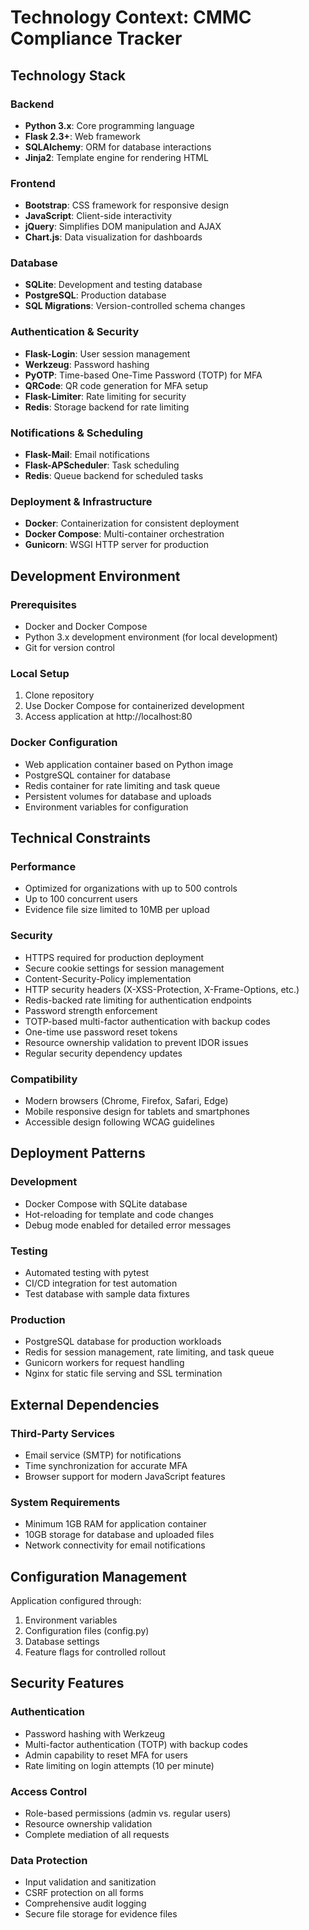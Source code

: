 # Technology Context: CMMC Compliance Tracker

## Technology Stack

### Backend
- **Python 3.x**: Core programming language
- **Flask 2.3+**: Web framework
- **SQLAlchemy**: ORM for database interactions
- **Jinja2**: Template engine for rendering HTML

### Frontend
- **Bootstrap**: CSS framework for responsive design
- **JavaScript**: Client-side interactivity
- **jQuery**: Simplifies DOM manipulation and AJAX
- **Chart.js**: Data visualization for dashboards

### Database
- **SQLite**: Development and testing database
- **PostgreSQL**: Production database
- **SQL Migrations**: Version-controlled schema changes

### Authentication & Security
- **Flask-Login**: User session management
- **Werkzeug**: Password hashing
- **PyOTP**: Time-based One-Time Password (TOTP) for MFA
- **QRCode**: QR code generation for MFA setup
- **Flask-Limiter**: Rate limiting for security
- **Redis**: Storage backend for rate limiting

### Notifications & Scheduling
- **Flask-Mail**: Email notifications
- **Flask-APScheduler**: Task scheduling
- **Redis**: Queue backend for scheduled tasks

### Deployment & Infrastructure
- **Docker**: Containerization for consistent deployment
- **Docker Compose**: Multi-container orchestration
- **Gunicorn**: WSGI HTTP server for production

## Development Environment

### Prerequisites
- Docker and Docker Compose
- Python 3.x development environment (for local development)
- Git for version control

### Local Setup
1. Clone repository
2. Use Docker Compose for containerized development
3. Access application at http://localhost:80

### Docker Configuration
- Web application container based on Python image
- PostgreSQL container for database
- Redis container for rate limiting and task queue
- Persistent volumes for database and uploads
- Environment variables for configuration

## Technical Constraints

### Performance
- Optimized for organizations with up to 500 controls
- Up to 100 concurrent users
- Evidence file size limited to 10MB per upload

### Security
- HTTPS required for production deployment
- Secure cookie settings for session management
- Content-Security-Policy implementation
- HTTP security headers (X-XSS-Protection, X-Frame-Options, etc.)
- Redis-backed rate limiting for authentication endpoints
- Password strength enforcement
- TOTP-based multi-factor authentication with backup codes
- One-time use password reset tokens
- Resource ownership validation to prevent IDOR issues
- Regular security dependency updates

### Compatibility
- Modern browsers (Chrome, Firefox, Safari, Edge)
- Mobile responsive design for tablets and smartphones
- Accessible design following WCAG guidelines

## Deployment Patterns

### Development
- Docker Compose with SQLite database
- Hot-reloading for template and code changes
- Debug mode enabled for detailed error messages

### Testing
- Automated testing with pytest
- CI/CD integration for test automation
- Test database with sample data fixtures

### Production
- PostgreSQL database for production workloads
- Redis for session management, rate limiting, and task queue
- Gunicorn workers for request handling
- Nginx for static file serving and SSL termination

## External Dependencies

### Third-Party Services
- Email service (SMTP) for notifications
- Time synchronization for accurate MFA
- Browser support for modern JavaScript features

### System Requirements
- Minimum 1GB RAM for application container
- 10GB storage for database and uploaded files
- Network connectivity for email notifications

## Configuration Management

Application configured through:
1. Environment variables
2. Configuration files (config.py)
3. Database settings
4. Feature flags for controlled rollout

## Security Features

### Authentication
- Password hashing with Werkzeug
- Multi-factor authentication (TOTP) with backup codes
- Admin capability to reset MFA for users
- Rate limiting on login attempts (10 per minute)

### Access Control
- Role-based permissions (admin vs. regular users)
- Resource ownership validation
- Complete mediation of all requests

### Data Protection
- Input validation and sanitization
- CSRF protection on all forms
- Comprehensive audit logging
- Secure file storage for evidence files 
